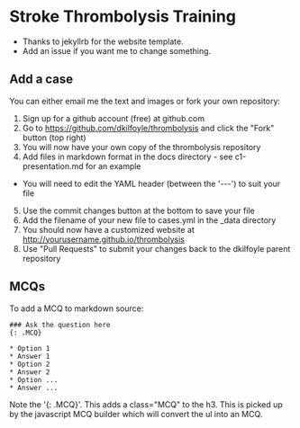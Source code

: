 # Stroke Thrombolysis Training

* Thanks to jekyllrb for the website template.
* Add an issue if you want me to change something.

## Add a case

You can either email me the text and images or fork your own repository:

1. Sign up for a github account (free) at github.com
2. Go to https://github.com/dkilfoyle/thrombolysis and click the "Fork" button (top right)
3. You will now have your own copy of the thrombolysis repository
4. Add files in markdown format in the docs directory - see c1-presentation.md for an example
  * You will need to edit the YAML header (between the '---') to suit your file
5. Use the commit changes button at the bottom to save your file
6. Add the filename of your new file to cases.yml in the _data directory
7. You should now have a customized website at http://yourusername.github.io/thrombolysis
8. Use "Pull Requests" to submit your changes back to the dkilfoyle parent repository

## MCQs

To add a MCQ to markdown source:

```
### Ask the question here
{: .MCQ}

* Option 1
* Answer 1
* Option 2
* Answer 2
* Option ...
* Answer ...
```

Note the '{: .MCQ}'. This adds a class="MCQ" to the h3.
This is picked up by the javascript MCQ builder which will convert the ul into an MCQ.
